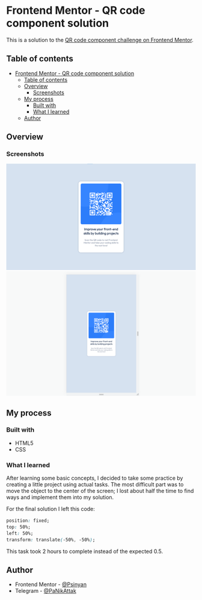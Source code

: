 # Frontend Mentor - QR code component solution

This is a solution to the [QR code component challenge on Frontend Mentor](https://www.frontendmentor.io/challenges/qr-code-component-iux_sIO_H).

## Table of contents

- [Frontend Mentor - QR code component solution](#frontend-mentor---qr-code-component-solution)
  - [Table of contents](#table-of-contents)
  - [Overview](#overview)
    - [Screenshots](#screenshots)
  - [My process](#my-process)
    - [Built with](#built-with)
    - [What I learned](#what-i-learned)
  - [Author](#author)

## Overview

### Screenshots

![Desktop version of the QR code component coding challenge](./screenshots/desktop.png)
![Mobile version of the QR code component coding challenge](./screenshots/mobile.png)

## My process

### Built with

- HTML5
- CSS

### What I learned

After learning some basic concepts, I decided to take some practice by creating a little project using actual tasks. The most difficult part was to move the object to the center of the screen; I lost about half the time to find ways and implement them into my solution.

For the final solution I left this code: 

```css
position: fixed;
top: 50%;
left: 50%;
transform: translate(-50%, -50%);
```
This task took 2 hours to complete instead of the expected 0.5.

## Author

- Frontend Mentor - [@Psinyan](https://www.frontendmentor.io/profile/Psinyan)
- Telegram - [@PaNikAttak](https://t.me/PaNikAttak)
